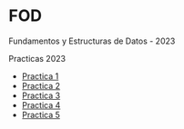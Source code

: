 # FOD
Fundamentos y Estructuras de Datos - 2023

Practicas 2023
<br>
  - [Practica 1](/MD's/FODPractica1.md)
  - [Practica 2](/MD's/FODPractica2.md)
  - [Practica 3](/MD's/FODPractica3.md)
  - [Practica 4](/Practica/Practica4)
  - [Practica 5](/Practica/Practica5)
